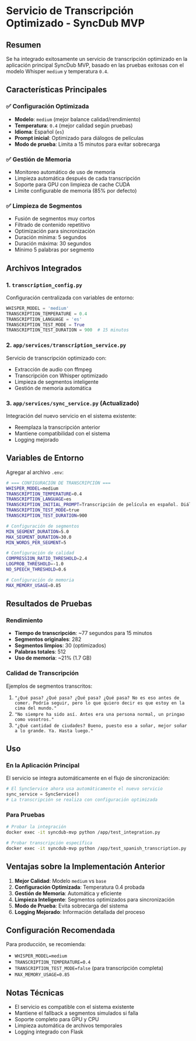 # Servicio de Transcripción Optimizado - SyncDub MVP

## Resumen

Se ha integrado exitosamente un servicio de transcripción optimizado en la aplicación principal SyncDub MVP, basado en las pruebas exitosas con el modelo Whisper `medium` y temperatura `0.4`.

## Características Principales

### ✅ Configuración Optimizada
- **Modelo**: `medium` (mejor balance calidad/rendimiento)
- **Temperatura**: `0.4` (mejor calidad según pruebas)
- **Idioma**: Español (`es`)
- **Prompt inicial**: Optimizado para diálogos de películas
- **Modo de prueba**: Limita a 15 minutos para evitar sobrecarga

### ✅ Gestión de Memoria
- Monitoreo automático de uso de memoria
- Limpieza automática después de cada transcripción
- Soporte para GPU con limpieza de cache CUDA
- Límite configurable de memoria (85% por defecto)

### ✅ Limpieza de Segmentos
- Fusión de segmentos muy cortos
- Filtrado de contenido repetitivo
- Optimización para sincronización
- Duración mínima: 5 segundos
- Duración máxima: 30 segundos
- Mínimo 5 palabras por segmento

## Archivos Integrados

### 1. `transcription_config.py`
Configuración centralizada con variables de entorno:
```python
WHISPER_MODEL = 'medium'
TRANSCRIPTION_TEMPERATURE = 0.4
TRANSCRIPTION_LANGUAGE = 'es'
TRANSCRIPTION_TEST_MODE = True
TRANSCRIPTION_TEST_DURATION = 900  # 15 minutos
```

### 2. `app/services/transcription_service.py`
Servicio de transcripción optimizado con:
- Extracción de audio con ffmpeg
- Transcripción con Whisper optimizado
- Limpieza de segmentos inteligente
- Gestión de memoria automática

### 3. `app/services/sync_service.py` (Actualizado)
Integración del nuevo servicio en el sistema existente:
- Reemplaza la transcripción anterior
- Mantiene compatibilidad con el sistema
- Logging mejorado

## Variables de Entorno

Agregar al archivo `.env`:

```bash
# === CONFIGURACIÓN DE TRANSCRIPCIÓN ===
WHISPER_MODEL=medium
TRANSCRIPTION_TEMPERATURE=0.4
TRANSCRIPTION_LANGUAGE=es
TRANSCRIPTION_INITIAL_PROMPT=Transcripción de película en español. Diálogos claros y naturales.
TRANSCRIPTION_TEST_MODE=true
TRANSCRIPTION_TEST_DURATION=900

# Configuración de segmentos
MIN_SEGMENT_DURATION=5.0
MAX_SEGMENT_DURATION=30.0
MIN_WORDS_PER_SEGMENT=5

# Configuración de calidad
COMPRESSION_RATIO_THRESHOLD=2.4
LOGPROB_THRESHOLD=-1.0
NO_SPEECH_THRESHOLD=0.6

# Configuración de memoria
MAX_MEMORY_USAGE=0.85
```

## Resultados de Pruebas

### Rendimiento
- **Tiempo de transcripción**: ~77 segundos para 15 minutos
- **Segmentos originales**: 282
- **Segmentos limpios**: 30 (optimizados)
- **Palabras totales**: 512
- **Uso de memoria**: ~21% (1.7 GB)

### Calidad de Transcripción
Ejemplos de segmentos transcritos:
1. `"¿Qué pasa? ¿Qué pasa? ¿Qué pasa? ¿Qué pasa? No es eso antes de comer. Podría seguir, pero lo que quiero decir es que estoy en la cima del mundo."`
2. `"No siempre ha sido así. Antes era una persona normal, un pringao como vosotros."`
3. `"¿Qué cantidad de ciudades? Bueno, puesto eso a soñar, mejor soñar a lo grande. Ya. Hasta luego."`

## Uso

### En la Aplicación Principal
El servicio se integra automáticamente en el flujo de sincronización:

```python
# El SyncService ahora usa automáticamente el nuevo servicio
sync_service = SyncService()
# La transcripción se realiza con configuración optimizada
```

### Para Pruebas
```bash
# Probar la integración
docker exec -it syncdub-mvp python /app/test_integration.py

# Probar transcripción específica
docker exec -it syncdub-mvp python /app/test_spanish_transcription.py
```

## Ventajas sobre la Implementación Anterior

1. **Mejor Calidad**: Modelo `medium` vs `base`
2. **Configuración Optimizada**: Temperatura 0.4 probada
3. **Gestión de Memoria**: Automática y eficiente
4. **Limpieza Inteligente**: Segmentos optimizados para sincronización
5. **Modo de Prueba**: Evita sobrecarga del sistema
6. **Logging Mejorado**: Información detallada del proceso

## Configuración Recomendada

Para producción, se recomienda:
- `WHISPER_MODEL=medium`
- `TRANSCRIPTION_TEMPERATURE=0.4`
- `TRANSCRIPTION_TEST_MODE=false` (para transcripción completa)
- `MAX_MEMORY_USAGE=0.85`

## Notas Técnicas

- El servicio es compatible con el sistema existente
- Mantiene el fallback a segmentos simulados si falla
- Soporte completo para GPU y CPU
- Limpieza automática de archivos temporales
- Logging integrado con Flask 